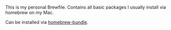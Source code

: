 This is my personal Brewfile. Contains all basic packages I usually install via homebrew on my Mac.

Can be installed via [homebrew-bundle](https://github.com/Homebrew/homebrew-bundle).
